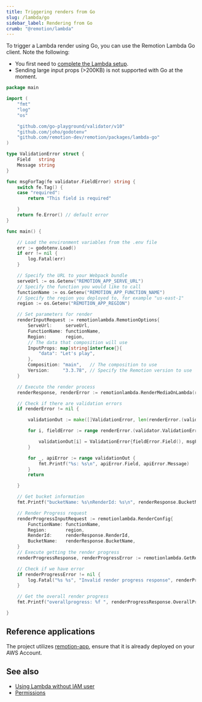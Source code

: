 ```yaml
---
title: Triggering renders from Go
slug: /lambda/go
sidebar_label: Rendering from Go
crumb: "@remotion/lambda"
---
```


To trigger a Lambda render using Go, you can use the Remotion Lambda Go client. Note the following:

- You first need to [complete the Lambda setup](/docs/lambda/setup).
- Sending large input props (>200KB) is not supported with Go at the moment.

```go title="main.go"
package main

import (
	"fmt"
	"log"
	"os"

	"github.com/go-playground/validator/v10"
	"github.com/joho/godotenv"
	"github.com/remotion-dev/remotion/packages/lambda-go"
)

type ValidationError struct {
	Field   string
	Message string
}

func msgForTag(fe validator.FieldError) string {
	switch fe.Tag() {
	case "required":
		return "This field is required"

	}
	return fe.Error() // default error
}

func main() {

	// Load the environment variables from the .env file
	err := godotenv.Load()
	if err != nil {
		log.Fatal(err)
	}

	// Specify the URL to your Webpack bundle
	serveUrl := os.Getenv("REMOTION_APP_SERVE_URL")
	// Specify the function you would like to call
	functionName := os.Getenv("REMOTION_APP_FUNCTION_NAME")
	// Specify the region you deployed to, for example "us-east-1"
	region := os.Getenv("REMOTION_APP_REGION")

	// Set parameters for render
	renderInputRequest := remotionlambda.RemotionOptions{
		ServeUrl:     serveUrl,
		FunctionName: functionName,
		Region:       region,
		// The data that composition will use
		InputProps: map[string]interface{}{
			"data": "Let's play",
		},
		Composition: "main",   // The composition to use
		Version:     "3.3.78", // Specify the Remotion version to use
	}

	// Execute the render process
	renderResponse, renderError := remotionlambda.RenderMediaOnLambda(renderInputRequest)

	// Check if there are validation errors
	if renderError != nil {

		validationOut := make([]ValidationError, len(renderError.(validator.ValidationErrors)))

		for i, fieldError := range renderError.(validator.ValidationErrors) {

			validationOut[i] = ValidationError{fieldError.Field(), msgForTag(fieldError)}
		}

		for _, apiError := range validationOut {
			fmt.Printf("%s: %s\n", apiError.Field, apiError.Message)
		}
		return

	}

	// Get bucket information
	fmt.Printf("bucketName: %s\nRenderId: %s\n", renderResponse.BucketName, renderResponse.RenderId)

	// Render Progress request
	renderProgressInputRequest := remotionlambda.RenderConfig{
		FunctionName: functionName,
		Region:       region,
		RenderId:     renderResponse.RenderId,
		BucketName:   renderResponse.BucketName,
	}
	// Execute getting the render progress
	renderProgressResponse, renderProgressError := remotionlambda.GetRenderProgress(renderProgressInputRequest)

	// Check if we have error
	if renderProgressError != nil {
		log.Fatal("%s %s", "Invalid render progress response", renderProgressError)
	}

	// Get the overall render progress
	fmt.Printf("overallprogress: %f ", renderProgressResponse.OverallProgress)

}

```

## Reference applications

The project utilizes [remotion-app](https://github.com/alexfernandez803/remotion-serverless/tree/main/remotion-app), ensure that it is already deployed on your AWS Account.

## See also

- [Using Lambda without IAM user](/docs/lambda/without-iam)
- [Permissions](/docs/lambda/permissions)
